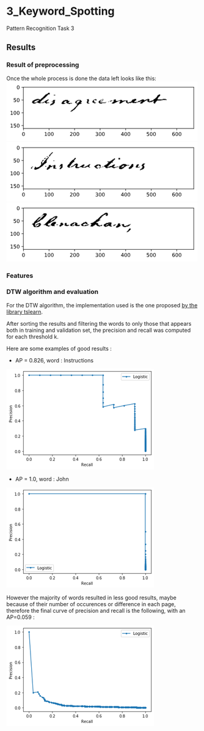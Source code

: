 # 3_Keyword_Spotting
Pattern Recognition Task 3
## Results
### Result of preprocessing

Once the whole process is done the data left looks like this:
![300-07-05](Code/images/example_1.png)
![270-26-02](Code/images/example_2.png)
![278-26-04](Code/images/example_3.png)

### Features

### DTW algorithm and evaluation
For the DTW algorithm, the implementation used is the one proposed [by the library tslearn](https://tslearn.readthedocs.io/en/stable/gen_modules/metrics/tslearn.metrics.dtw.html#tslearn.metrics.dtw).

After sorting the results and filtering the words to only those that appears both in training and validation set, the precision and recall was computed for each threshold k.

Here are some examples of good results :
* AP = 0.826, word : Instructions

 ![Instruction](Code/images/instructions_826.png)
  
* AP = 1.0, word : John

 ![John](Code/images/john.png)

However the majority of words resulted in less good results, maybe because of their number of occurences or difference in each page, therefore the final curve of precision and recall is the following, with an AP=0.059 :

![Final_Curve](Code/images/final_curve.png)

